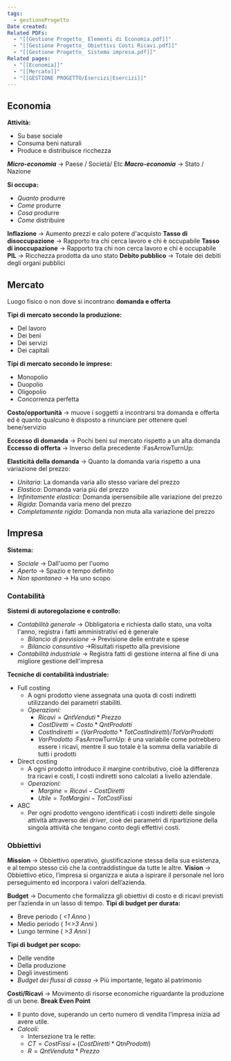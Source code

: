 ```yaml
---
tags:
  - gestioneProgetto
Date created: 
Related PDFs:
  - "[[Gestione Progetto_ Elementi di Economia.pdf]]"
  - "[[Gestione Progetto_ Obiettivi Costi Ricavi.pdf]]"
  - "[[Gestione Progetto_ Sistema impresa.pdf]]"
Related pages:
  - "[[Economia]]"
  - "[[Mercato]]"
  - "[[GESTIONE PROGETTO/Esercizi|Esercizi]]"
---
```

## Economia
**Attività:**
- Su base sociale
- Consuma beni naturali
- Produce e distribuisce ricchezza

***Micro-economia*** -> Paese / Società/ Etc
***Macro-economia*** -> Stato / Nazione

**Si occupa:**
- *Quanto* produrre
- *Come* produrre
- *Cosa* produrre
- *Come* distribuire

**Inflazione** -> Aumento prezzi e calo potere d'acquisto
**Tasso di disoccupazione** -> Rapporto tra chi cerca lavoro e chi è occupabile
**Tasso di inoccupazione** -> Rapporto tra chi non cerca lavoro e chi è occupabile
**PIL** -> Ricchezza prodotta da uno stato
**Debito pubblico** -> Totale dei debiti degli organi pubblici
## Mercato
Luogo fisico o non dove si incontrano **domanda e offerta**

**Tipi di mercato secondo la produzione:**
- Del lavoro
- Dei beni
- Dei servizi
- Dei capitali

**Tipi di mercato secondo le imprese:**
- Monopolio
- Duopolio
- Oligopolio
- Concorrenza perfetta

**Costo/opportunità** -> muove i soggetti a incontrarsi tra domanda e offerta ed è quanto qualcuno è disposto a rinunciare per ottenere quel bene/servizio

**Eccesso di domanda** -> Pochi beni sul mercato rispetto a un alta domanda
**Eccesso di offerta** -> Inverso della precedente :FasArrowTurnUp:

**Elasticità della domanda** -> Quanto la domanda varia rispetto a una variazione del prezzo:
- *Unitaria*: La domanda varia allo stesso variare del prezzo
- *Elastica*: Domanda varia più del prezzo
- *Infinitamente elastica*: Domanda ipersensibile alle variazione del prezzo
- *Rigida*: Domanda varia meno del prezzo
- *Completamente rigida*: Domanda non muta alla variazione del prezzo

## Impresa
**Sistema:**
- *Sociale* -> Dall'uomo per l'uomo
- *Aperto* -> Spazio e tempo definito
- *Non spontaneo* -> Ha uno scopo

### Contabilità

**Sistemi di autoregolazione e controllo:**
- *Contabilità generale* -> Obbligatoria e richiesta dallo stato, una volta l'anno, registra i fatti amministrativi ed è generale
	- *Bilancio di previsione* -> Previsione delle entrate e spese
	- *Bilancio consuntivo* ->Risultati rispetto alla previsione
- *Contabilità industriale* -> Registra fatti di gestione interna al fine di una migliore gestione dell'impresa

**Tecniche di contabilità industriale:**
- Full costing
	- A ogni prodotto viene assegnata una quota di costi indiretti utilizzando dei parametri stabiliti.
	- *Operazioni:*
		- $Ricavi = QntVenduti * Prezzo$
		- $CostDiretti = Costo * QntProdotti$
		- $CostIndiretti = (VarProdotto * TotCostIndiretti)/TotVarProdotti$
		- $VarProdotto$ :FasArrowTurnUp: è una variabile come potrebbero essere i ricavi, mentre il suo totale è la somma della variabile di tutti i prodotti
- Direct costing
	-  A ogni prodotto introduco il margine contributivo, cioè la differenza tra ricavi e costi, I costi indiretti sono calcolati a livello aziendale.
	- *Operazioni:*
		- $Margine = Ricavi- CostDiretti$
		- $Utile = TotMargini - TotCostFissi$
- ABC
	- Per ogni prodotto vengono identificati i costi indiretti delle singole attività attraverso dei *driver*, cioè dei parametri di ripartizione della singola attività che tengano conto degli effettivi costi.

### Obbiettivi
**Mission** -> Obbiettivo operativo, giustificazione stessa della sua esistenza, e al tempo stesso ciò che la contraddistingue da tutte le altre.
**Vision** -> Obbiettivo etico, l’impresa si organizza e aiuta a ispirare il personale nel loro perseguimento ed incorpora i valori dell’azienda.

**Budget** -> Documento che formalizza gli obiettivi di costo e di ricavi previsti per l’azienda in un lasso di tempo.
**Tipi di budget per durata:**
- Breve periodo ( *<1 Anno* )
- Medio periodo ( *1<>3 Anni* )
- Lungo termine ( *>3 Anni* )

**Tipi di budget per scopo:**
- Delle vendite
- Della produzione
- Degli investimenti
- *Budget dei flussi di cassa* -> Più importante, legato al patrimonio

**Costi/Ricavi** -> Movimento di risorse economiche riguardante la produzione di un bene.
**Break Even Point** 
- Il punto dove, superando un certo numero di vendita l’impresa inizia ad avere utile.
- *Calcoli:*
	- Intersezione tra le rette:
	- $CT = CostFissi + (CostDiretti * QtnProdotti)$
	- $R=QntVenduta * Prezzo$

